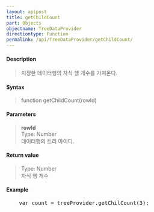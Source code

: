 ```yaml
---
layout: apipost
title: getChildCount
part: Objects
objectname: TreeDataProvider
directiontype: Function
permalink: /api/TreeDataProvider/getChildCount/
---
```



#### Description

> 지정한 데이터행의 자식 행 개수를 가져온다.  

#### Syntax

> function getChildCount(rowId)  

#### Parameters

> **rowId**  
> Type: Number  
> 데이터행의 트리 아이디.  

#### Return value

> Type: Number  
> 자식 행 개수  

#### Example

<pre class="prettyprint">
    var count = treeProvider.getChilCount(3);
</pre>


